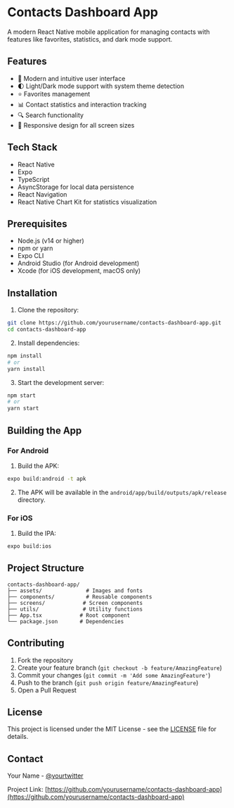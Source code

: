 # Contacts Dashboard App

A modern React Native mobile application for managing contacts with features like favorites, statistics, and dark mode support.

## Features

- 📱 Modern and intuitive user interface
- 🌓 Light/Dark mode support with system theme detection
- ⭐ Favorites management
- 📊 Contact statistics and interaction tracking
- 🔍 Search functionality
- 📱 Responsive design for all screen sizes

## Tech Stack

- React Native
- Expo
- TypeScript
- AsyncStorage for local data persistence
- React Navigation
- React Native Chart Kit for statistics visualization

## Prerequisites

- Node.js (v14 or higher)
- npm or yarn
- Expo CLI
- Android Studio (for Android development)
- Xcode (for iOS development, macOS only)

## Installation

1. Clone the repository:
```bash
git clone https://github.com/yourusername/contacts-dashboard-app.git
cd contacts-dashboard-app
```

2. Install dependencies:
```bash
npm install
# or
yarn install
```

3. Start the development server:
```bash
npm start
# or
yarn start
```

## Building the App

### For Android

1. Build the APK:
```bash
expo build:android -t apk
```

2. The APK will be available in the `android/app/build/outputs/apk/release` directory.

### For iOS

1. Build the IPA:
```bash
expo build:ios
```

## Project Structure

```
contacts-dashboard-app/
├── assets/              # Images and fonts
├── components/          # Reusable components
├── screens/            # Screen components
├── utils/              # Utility functions
├── App.tsx            # Root component
└── package.json       # Dependencies
```

## Contributing

1. Fork the repository
2. Create your feature branch (`git checkout -b feature/AmazingFeature`)
3. Commit your changes (`git commit -m 'Add some AmazingFeature'`)
4. Push to the branch (`git push origin feature/AmazingFeature`)
5. Open a Pull Request

## License

This project is licensed under the MIT License - see the [LICENSE](LICENSE) file for details.

## Contact

Your Name - [@yourtwitter](https://twitter.com/yourtwitter)

Project Link: [https://github.com/yourusername/contacts-dashboard-app](https://github.com/yourusername/contacts-dashboard-app) 